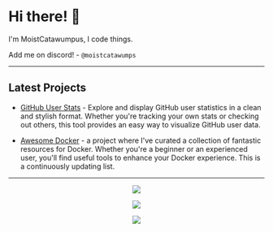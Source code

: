 # Hi there! 👋

I'm MoistCatawumpus, I code things.

Add me on discord! - `@moistcatawumps`

---

## Latest Projects
- [GitHub User Stats](https://moistcatawumpus.github.io/github-user-stats/) - Explore and display GitHub user statistics in a clean and stylish format. Whether you're tracking your own stats or checking out others, this tool provides an easy way to visualize GitHub user data.

- [Awesome Docker](https://moistcatawumpus.github.io/awesome-docker/) - a project where I've curated a collection of fantastic resources for Docker. Whether you're a beginner or an experienced user, you'll find useful tools to enhance your Docker experience. This is a continuously updating list.

---
<p align="center">
  <img src=https://github-readme-stats.vercel.app/api?username=MoistCatawumpus&theme=tokyonight&hide_border=false&include_all_commits=true&count_private=true)>
</p>

<p align="center">
  <img src=https://github-contributor-stats.vercel.app/api?username=MoistCatawumpus&limit=5&theme=tokyonight&combine_all_yearly_contributions=true>
<p></p>

<p align="center">
  <img src=https://quotes-github-readme.vercel.app/api?type=horizontal&theme=tokyonight>
<p></p>
